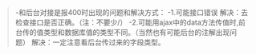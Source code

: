 > -和后台对接是报400时出现的问题和解决方式：
-1.可能接口错误
解决：去检查接口是否正确。（注：不要少/）
-2.可能用ajax中的data方法传值时,前台传的值类型和数据库值的类型不同。（当然也有可能后台的注解出现问题）
解决：一定注意看后台传过来的字段类型。